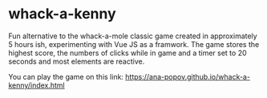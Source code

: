 # whack-a-kenny

Fun alternative to the whack-a-mole classic game created in approximately 5 hours ish, experimenting with Vue JS as a framwork.
The game stores the highest score, the numbers of clicks while in game and a timer set to 20 seconds and most elements are reactive.  

You can play the game on this link:
https://ana-popov.github.io/whack-a-kenny/index.html


